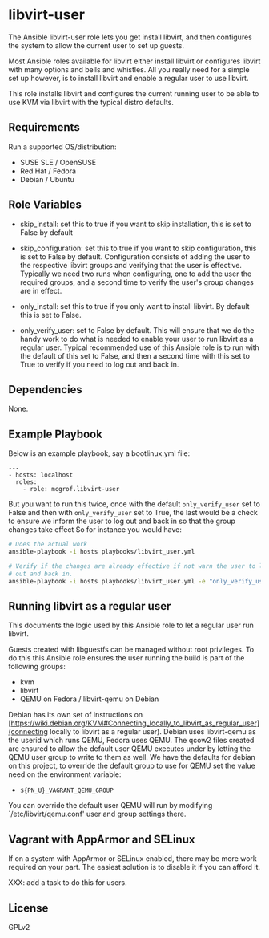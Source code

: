 libvirt-user
============

The Ansible libvirt-user role lets you get install libvirt, and then configures
the system to allow the current user to set up guests.

Most Ansible roles available for libvirt either install libvirt or configures
libvirt with many options and bells and whistles. All you really need for a
simple set up however, is to install libvirt and enable a regular user to use
libvirt.

This role installs libvirt and configures the current running user to be able
to use KVM via libvirt with the typical distro defaults.

Requirements
------------

Run a supported OS/distribution:

  * SUSE SLE / OpenSUSE
  * Red Hat / Fedora
  * Debian / Ubuntu

Role Variables
--------------

  * skip_install: set this to true if you want to skip installation, this is
    set to False by default
  * skip_configuration: set this to true if you want to skip configuration,
    this is set to False by default. Configuration consists of adding the
    user to the respective libvirt groups and verifying that the user is
    effective. Typically we need two runs when configuring, one to add the
    user the required groups, and a second time to verify the user's group
    changes are in effect.

  * only_install: set this to true if you only want to install libvirt. By
    default this is set to False.
  * only_verify_user: set to False by default. This will ensure that we do the
    handy work to do what is needed to enable your user to run libvirt as a
    regular user. Typical recommended use of this Ansible role is to run
    with the default of this set to False, and then a second time with this set
    to True to verify if you need to log out and back in.

Dependencies
------------

None.

Example Playbook
----------------

Below is an example playbook, say a bootlinux.yml file:

```
---
- hosts: localhost
  roles:
    - role: mcgrof.libvirt-user
```

But you want to run this twice, once with the default `only_verify_user` set to
False and then with `only_verify_user` set to True, the last would be a check
to ensure we inform the user to log out and back in so that the group changes
take effect So for instance you would have:

```bash
# Does the actual work
ansible-playbook -i hosts playbooks/libvirt_user.yml

# Verify if the changes are already effective if not warn the user to log
# out and back in.
ansible-playbook -i hosts playbooks/libvirt_user.yml -e "only_verify_user=True"
```

## Running libvirt as a regular user

This documents the logic used by this Ansible role to let a regular user run
libvirt.

Guests created with libguestfs can be managed without root privileges. To do
this this Ansible role ensures the user running the build is part of the
following groups:

  * kvm
  * libvirt
  * QEMU on Fedora / libvirt-qemu on Debian

Debian has its own set of instructions on
[https://wiki.debian.org/KVM#Connecting_locally_to_libvirt_as_regular_user](connecting locally to libvirt as a regular user).
Debian uses libvirt-qemu as the userid which runs QEMU, Fedora uses QEMU.
The qcow2 files created are ensured to allow the default user QEMU executes
under by letting the QEMU user group to write to them as well. We have the
defaults for debian on this project, to override the default group to use for
QEMU set the value need on the environment variable:

  * ``${PN_U}_VAGRANT_QEMU_GROUP``

You can override the default user QEMU will run by modifying
`/etc/libvirt/qemu.conf' user and group settings there.

## Vagrant with AppArmor and SELinux

If on a system with AppArmor or SELinux enabled, there may be more work
required on your part. The easiest solution is to disable it if you can
afford it.

XXX: add a task to do this for users.

License
-------

GPLv2
